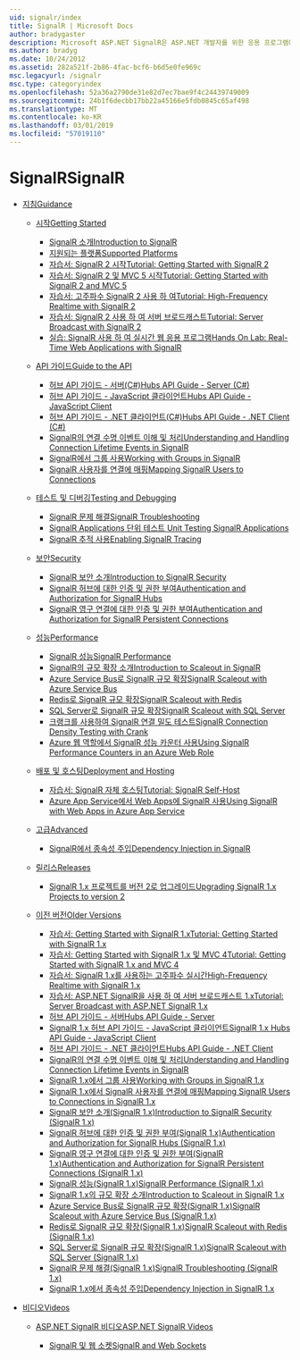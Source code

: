 ```yaml
---
uid: signalr/index
title: SignalR | Microsoft Docs
author: bradygaster
description: Microsoft ASP.NET SignalR은 ASP.NET 개발자를 위한 응용 프로그램에 실시간 웹 기능을 추가 하는 프로세스를 간소화 하는 라이브러리입니다.
ms.author: bradyg
ms.date: 10/24/2012
ms.assetid: 282a521f-2b86-4fac-bcf6-b6d5e0fe969c
msc.legacyurl: /signalr
msc.type: categoryindex
ms.openlocfilehash: 52a36a2790de31e82d7ec7bae9f4c24439749009
ms.sourcegitcommit: 24b1f6decbb17bb22a45166e5fdb0845c65af498
ms.translationtype: MT
ms.contentlocale: ko-KR
ms.lasthandoff: 03/01/2019
ms.locfileid: "57019110"
---
```

<a name="signalr"></a><span data-ttu-id="7901b-103">SignalR</span><span class="sxs-lookup"><span data-stu-id="7901b-103">SignalR</span></span>
====================
- [<span data-ttu-id="7901b-104">지침</span><span class="sxs-lookup"><span data-stu-id="7901b-104">Guidance</span></span>](overview/index.md)

    - [<span data-ttu-id="7901b-105">시작</span><span class="sxs-lookup"><span data-stu-id="7901b-105">Getting Started</span></span>](overview/getting-started/index.md)

        - [<span data-ttu-id="7901b-106">SignalR 소개</span><span class="sxs-lookup"><span data-stu-id="7901b-106">Introduction to SignalR</span></span>](overview/getting-started/introduction-to-signalr.md)
        - [<span data-ttu-id="7901b-107">지원되는 플랫폼</span><span class="sxs-lookup"><span data-stu-id="7901b-107">Supported Platforms</span></span>](overview/getting-started/supported-platforms.md)
        - [<span data-ttu-id="7901b-108">자습서: SignalR 2 시작</span><span class="sxs-lookup"><span data-stu-id="7901b-108">Tutorial: Getting Started with SignalR 2</span></span>](overview/getting-started/tutorial-getting-started-with-signalr.md)
        - [<span data-ttu-id="7901b-109">자습서: SignalR 2 및 MVC 5 시작</span><span class="sxs-lookup"><span data-stu-id="7901b-109">Tutorial: Getting Started with SignalR 2 and MVC 5</span></span>](overview/getting-started/tutorial-getting-started-with-signalr-and-mvc.md)
        - [<span data-ttu-id="7901b-110">자습서: 고주파수 SignalR 2 사용 하 여</span><span class="sxs-lookup"><span data-stu-id="7901b-110">Tutorial: High-Frequency Realtime with SignalR 2</span></span>](overview/getting-started/tutorial-high-frequency-realtime-with-signalr.md)
        - [<span data-ttu-id="7901b-111">자습서: SignalR 2 사용 하 여 서버 브로드캐스트</span><span class="sxs-lookup"><span data-stu-id="7901b-111">Tutorial: Server Broadcast with SignalR 2</span></span>](overview/getting-started/tutorial-server-broadcast-with-signalr.md)
        - [<span data-ttu-id="7901b-112">실습: SignalR 사용 하 여 실시간 웹 응용 프로그램</span><span class="sxs-lookup"><span data-stu-id="7901b-112">Hands On Lab: Real-Time Web Applications with SignalR</span></span>](overview/getting-started/real-time-web-applications-with-signalr.md)
    - [<span data-ttu-id="7901b-113">API 가이드</span><span class="sxs-lookup"><span data-stu-id="7901b-113">Guide to the API</span></span>](overview/guide-to-the-api/index.md)

        - [<span data-ttu-id="7901b-114">허브 API 가이드 - 서버(C#)</span><span class="sxs-lookup"><span data-stu-id="7901b-114">Hubs API Guide - Server (C#)</span></span>](overview/guide-to-the-api/hubs-api-guide-server.md)
        - [<span data-ttu-id="7901b-115">허브 API 가이드 - JavaScript 클라이언트</span><span class="sxs-lookup"><span data-stu-id="7901b-115">Hubs API Guide - JavaScript Client</span></span>](overview/guide-to-the-api/hubs-api-guide-javascript-client.md)
        - [<span data-ttu-id="7901b-116">허브 API 가이드 - .NET 클라이언트(C#)</span><span class="sxs-lookup"><span data-stu-id="7901b-116">Hubs API Guide - .NET Client (C#)</span></span>](overview/guide-to-the-api/hubs-api-guide-net-client.md)
        - [<span data-ttu-id="7901b-117">SignalR의 연결 수명 이벤트 이해 및 처리</span><span class="sxs-lookup"><span data-stu-id="7901b-117">Understanding and Handling Connection Lifetime Events in SignalR</span></span>](overview/guide-to-the-api/handling-connection-lifetime-events.md)
        - [<span data-ttu-id="7901b-118">SignalR에서 그룹 사용</span><span class="sxs-lookup"><span data-stu-id="7901b-118">Working with Groups in SignalR</span></span>](overview/guide-to-the-api/working-with-groups.md)
        - [<span data-ttu-id="7901b-119">SignalR 사용자를 연결에 매핑</span><span class="sxs-lookup"><span data-stu-id="7901b-119">Mapping SignalR Users to Connections</span></span>](overview/guide-to-the-api/mapping-users-to-connections.md)
    - [<span data-ttu-id="7901b-120">테스트 및 디버깅</span><span class="sxs-lookup"><span data-stu-id="7901b-120">Testing and Debugging</span></span>](overview/testing-and-debugging/index.md)

        - [<span data-ttu-id="7901b-121">SignalR 문제 해결</span><span class="sxs-lookup"><span data-stu-id="7901b-121">SignalR Troubleshooting</span></span>](overview/testing-and-debugging/troubleshooting.md)
        - [<span data-ttu-id="7901b-122">SignalR Applications 단위 테스트 </span><span class="sxs-lookup"><span data-stu-id="7901b-122">Unit Testing SignalR Applications</span></span>](overview/testing-and-debugging/unit-testing-signalr-applications.md)
        - [<span data-ttu-id="7901b-123">SignalR 추적 사용</span><span class="sxs-lookup"><span data-stu-id="7901b-123">Enabling SignalR Tracing</span></span>](overview/testing-and-debugging/enabling-signalr-tracing.md)
    - [<span data-ttu-id="7901b-124">보안</span><span class="sxs-lookup"><span data-stu-id="7901b-124">Security</span></span>](overview/security/index.md)

        - [<span data-ttu-id="7901b-125">SignalR 보안 소개</span><span class="sxs-lookup"><span data-stu-id="7901b-125">Introduction to SignalR Security</span></span>](overview/security/introduction-to-security.md)
        - [<span data-ttu-id="7901b-126">SignalR 허브에 대한 인증 및 권한 부여</span><span class="sxs-lookup"><span data-stu-id="7901b-126">Authentication and Authorization for SignalR Hubs</span></span>](overview/security/hub-authorization.md)
        - [<span data-ttu-id="7901b-127">SignalR 영구 연결에 대한 인증 및 권한 부여</span><span class="sxs-lookup"><span data-stu-id="7901b-127">Authentication and Authorization for SignalR Persistent Connections</span></span>](overview/security/persistent-connection-authorization.md)
    - [<span data-ttu-id="7901b-128">성능</span><span class="sxs-lookup"><span data-stu-id="7901b-128">Performance</span></span>](overview/performance/index.md)

        - [<span data-ttu-id="7901b-129">SignalR 성능</span><span class="sxs-lookup"><span data-stu-id="7901b-129">SignalR Performance</span></span>](overview/performance/signalr-performance.md)
        - [<span data-ttu-id="7901b-130">SignalR의 규모 확장 소개</span><span class="sxs-lookup"><span data-stu-id="7901b-130">Introduction to Scaleout in SignalR</span></span>](overview/performance/scaleout-in-signalr.md)
        - [<span data-ttu-id="7901b-131">Azure Service Bus로 SignalR 규모 확장</span><span class="sxs-lookup"><span data-stu-id="7901b-131">SignalR Scaleout with Azure Service Bus</span></span>](overview/performance/scaleout-with-windows-azure-service-bus.md)
        - [<span data-ttu-id="7901b-132">Redis로 SignalR 규모 확장</span><span class="sxs-lookup"><span data-stu-id="7901b-132">SignalR Scaleout with Redis</span></span>](overview/performance/scaleout-with-redis.md)
        - [<span data-ttu-id="7901b-133">SQL Server로 SignalR 규모 확장</span><span class="sxs-lookup"><span data-stu-id="7901b-133">SignalR Scaleout with SQL Server</span></span>](overview/performance/scaleout-with-sql-server.md)
        - [<span data-ttu-id="7901b-134">크랭크를 사용하여 SignalR 연결 밀도 테스트</span><span class="sxs-lookup"><span data-stu-id="7901b-134">SignalR Connection Density Testing with Crank</span></span>](overview/performance/signalr-connection-density-testing-with-crank.md)
        - [<span data-ttu-id="7901b-135">Azure 웹 역할에서 SignalR 성능 카운터 사용</span><span class="sxs-lookup"><span data-stu-id="7901b-135">Using SignalR Performance Counters in an Azure Web Role</span></span>](overview/performance/using-signalr-performance-counters-in-an-azure-web-role.md)
    - [<span data-ttu-id="7901b-136">배포 및 호스팅</span><span class="sxs-lookup"><span data-stu-id="7901b-136">Deployment and Hosting</span></span>](overview/deployment/index.md)

        - [<span data-ttu-id="7901b-137">자습서: SignalR 자체 호스팅</span><span class="sxs-lookup"><span data-stu-id="7901b-137">Tutorial: SignalR Self-Host</span></span>](overview/deployment/tutorial-signalr-self-host.md)
        - [<span data-ttu-id="7901b-138">Azure App Service에서 Web Apps에 SignalR 사용</span><span class="sxs-lookup"><span data-stu-id="7901b-138">Using SignalR with Web Apps in Azure App Service</span></span>](overview/deployment/using-signalr-with-azure-web-sites.md)
    - [<span data-ttu-id="7901b-139">고급</span><span class="sxs-lookup"><span data-stu-id="7901b-139">Advanced</span></span>](overview/advanced/index.md)

        - [<span data-ttu-id="7901b-140">SignalR에서 종속성 주입</span><span class="sxs-lookup"><span data-stu-id="7901b-140">Dependency Injection in SignalR</span></span>](overview/advanced/dependency-injection.md)
    - [<span data-ttu-id="7901b-141">릴리스</span><span class="sxs-lookup"><span data-stu-id="7901b-141">Releases</span></span>](overview/releases/index.md)

        - [<span data-ttu-id="7901b-142">SignalR 1.x 프로젝트를 버전 2로 업그레이드</span><span class="sxs-lookup"><span data-stu-id="7901b-142">Upgrading SignalR 1.x Projects to version 2</span></span>](overview/releases/upgrading-signalr-1x-projects-to-20.md)
    - [<span data-ttu-id="7901b-143">이전 버전</span><span class="sxs-lookup"><span data-stu-id="7901b-143">Older Versions</span></span>](overview/older-versions/index.md)

        - [<span data-ttu-id="7901b-144">자습서: Getting Started with SignalR 1.x</span><span class="sxs-lookup"><span data-stu-id="7901b-144">Tutorial: Getting Started with SignalR 1.x</span></span>](overview/older-versions/tutorial-getting-started-with-signalr.md)
        - [<span data-ttu-id="7901b-145">자습서: Getting Started with SignalR 1.x 및 MVC 4</span><span class="sxs-lookup"><span data-stu-id="7901b-145">Tutorial: Getting Started with SignalR 1.x and MVC 4</span></span>](overview/older-versions/tutorial-getting-started-with-signalr-and-mvc-4.md)
        - [<span data-ttu-id="7901b-146">자습서: SignalR 1.x를 사용하는 고주파수 실시간</span><span class="sxs-lookup"><span data-stu-id="7901b-146">High-Frequency Realtime with SignalR 1.x</span></span>](overview/older-versions/tutorial-high-frequency-realtime-with-signalr.md)
        - [<span data-ttu-id="7901b-147">자습서: ASP.NET SignalR을 사용 하 여 서버 브로드캐스트 1.x</span><span class="sxs-lookup"><span data-stu-id="7901b-147">Tutorial: Server Broadcast with ASP.NET SignalR 1.x</span></span>](overview/older-versions/tutorial-server-broadcast-with-aspnet-signalr.md)
        - [<span data-ttu-id="7901b-148">허브 API 가이드 - 서버</span><span class="sxs-lookup"><span data-stu-id="7901b-148">Hubs API Guide - Server</span></span>](overview/older-versions/signalr-1x-hubs-api-guide-server.md)
        - [<span data-ttu-id="7901b-149">SignalR 1.x 허브 API 가이드 - JavaScript 클라이언트</span><span class="sxs-lookup"><span data-stu-id="7901b-149">SignalR 1.x Hubs API Guide - JavaScript Client</span></span>](overview/older-versions/signalr-1x-hubs-api-guide-javascript-client.md)
        - [<span data-ttu-id="7901b-150">허브 API 가이드 - .NET 클라이언트</span><span class="sxs-lookup"><span data-stu-id="7901b-150">Hubs API Guide - .NET Client</span></span>](overview/older-versions/signalr-1x-hubs-api-guide-net-client.md)
        - [<span data-ttu-id="7901b-151">SignalR의 연결 수명 이벤트 이해 및 처리</span><span class="sxs-lookup"><span data-stu-id="7901b-151">Understanding and Handling Connection Lifetime Events in SignalR</span></span>](overview/older-versions/handling-connection-lifetime-events.md)
        - [<span data-ttu-id="7901b-152">SignalR 1.x에서 그룹 사용</span><span class="sxs-lookup"><span data-stu-id="7901b-152">Working with Groups in SignalR 1.x</span></span>](overview/older-versions/working-with-groups.md)
        - [<span data-ttu-id="7901b-153">SignalR 1.x에서 SignalR 사용자를 연결에 매핑</span><span class="sxs-lookup"><span data-stu-id="7901b-153">Mapping SignalR Users to Connections in SignalR 1.x</span></span>](overview/older-versions/mapping-users-to-connections.md)
        - [<span data-ttu-id="7901b-154">SignalR 보안 소개(SignalR 1.x)</span><span class="sxs-lookup"><span data-stu-id="7901b-154">Introduction to SignalR Security (SignalR 1.x)</span></span>](overview/older-versions/introduction-to-security.md)
        - [<span data-ttu-id="7901b-155">SignalR 허브에 대한 인증 및 권한 부여(SignalR 1.x)</span><span class="sxs-lookup"><span data-stu-id="7901b-155">Authentication and Authorization for SignalR Hubs (SignalR 1.x)</span></span>](overview/older-versions/hub-authorization.md)
        - [<span data-ttu-id="7901b-156">SignalR 영구 연결에 대한 인증 및 권한 부여(SignalR 1.x)</span><span class="sxs-lookup"><span data-stu-id="7901b-156">Authentication and Authorization for SignalR Persistent Connections (SignalR 1.x)</span></span>](overview/older-versions/persistent-connection-authorization.md)
        - [<span data-ttu-id="7901b-157">SignalR 성능(SignalR 1.x)</span><span class="sxs-lookup"><span data-stu-id="7901b-157">SignalR Performance (SignalR 1.x)</span></span>](overview/older-versions/signalr-performance.md)
        - [<span data-ttu-id="7901b-158">SignalR 1.x의 규모 확장 소개</span><span class="sxs-lookup"><span data-stu-id="7901b-158">Introduction to Scaleout in SignalR 1.x</span></span>](overview/older-versions/scaleout-in-signalr.md)
        - [<span data-ttu-id="7901b-159">Azure Service Bus로 SignalR 규모 확장(SignalR 1.x)</span><span class="sxs-lookup"><span data-stu-id="7901b-159">SignalR Scaleout with Azure Service Bus (SignalR 1.x)</span></span>](overview/older-versions/scaleout-with-windows-azure-service-bus.md)
        - [<span data-ttu-id="7901b-160">Redis로 SignalR 규모 확장(SignalR 1.x)</span><span class="sxs-lookup"><span data-stu-id="7901b-160">SignalR Scaleout with Redis (SignalR 1.x)</span></span>](overview/older-versions/scaleout-with-redis.md)
        - [<span data-ttu-id="7901b-161">SQL Server로 SignalR 규모 확장(SignalR 1.x)</span><span class="sxs-lookup"><span data-stu-id="7901b-161">SignalR Scaleout with SQL Server (SignalR 1.x)</span></span>](overview/older-versions/scaleout-with-sql-server.md)
        - [<span data-ttu-id="7901b-162">SignalR 문제 해결(SignalR 1.x)</span><span class="sxs-lookup"><span data-stu-id="7901b-162">SignalR Troubleshooting (SignalR 1.x)</span></span>](overview/older-versions/troubleshooting.md)
        - [<span data-ttu-id="7901b-163">SignalR 1.x에서 종속성 주입</span><span class="sxs-lookup"><span data-stu-id="7901b-163">Dependency Injection in SignalR 1.x</span></span>](overview/older-versions/dependency-injection.md)
- [<span data-ttu-id="7901b-164">비디오</span><span class="sxs-lookup"><span data-stu-id="7901b-164">Videos</span></span>](videos/index.md)

    - [<span data-ttu-id="7901b-165">ASP.NET SignalR 비디오</span><span class="sxs-lookup"><span data-stu-id="7901b-165">ASP.NET SignalR Videos</span></span>](videos/getting-started/index.md)

        - [<span data-ttu-id="7901b-166">SignalR 및 웹 소켓</span><span class="sxs-lookup"><span data-stu-id="7901b-166">SignalR and Web Sockets</span></span>](videos/getting-started/signalr-and-web-sockets.md)
